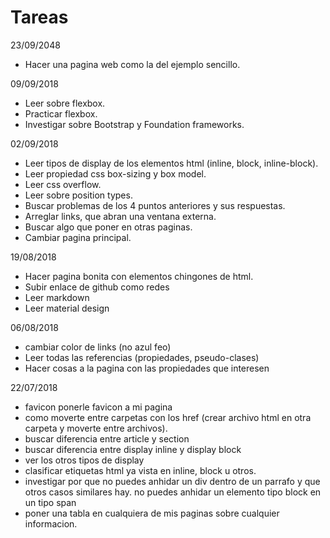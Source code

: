 # Tareas
23/09/2048
- Hacer una pagina web como la del ejemplo sencillo.

09/09/2018
- Leer sobre flexbox.
- Practicar flexbox.
- Investigar sobre Bootstrap y Foundation frameworks.

02/09/2018
- Leer tipos de display de los elementos html (inline, block, inline-block).
- Leer propiedad css box-sizing y box model.
- Leer css overflow.
- Leer sobre position types.
- Buscar problemas de los 4 puntos anteriores y sus respuestas.
- Arreglar links, que abran una ventana externa.
- Buscar algo que poner en otras paginas.
- Cambiar pagina principal.

19/08/2018
- Hacer pagina bonita con elementos chingones de html.
- Subir enlace de github como redes
- Leer markdown
- Leer material design

06/08/2018
- cambiar color de links (no azul feo)
- Leer todas las referencias (propiedades, pseudo-clases)
- Hacer cosas a la pagina con las propiedades que interesen

22/07/2018
- favicon ponerle favicon a mi pagina
- como moverte entre carpetas con los href (crear archivo html en otra carpeta
	y moverte entre archivos).
- buscar diferencia entre article y section
- buscar diferencia entre display inline y display block
- ver los otros tipos de display
- clasificar etiquetas html ya vista en inline, block u otros.
- investigar por que no puedes anhidar un div dentro de un parrafo y
que otros casos similares hay.
no puedes anhidar un elemento tipo block en un tipo span
- poner una tabla en cualquiera de mis paginas sobre cualquier informacion.